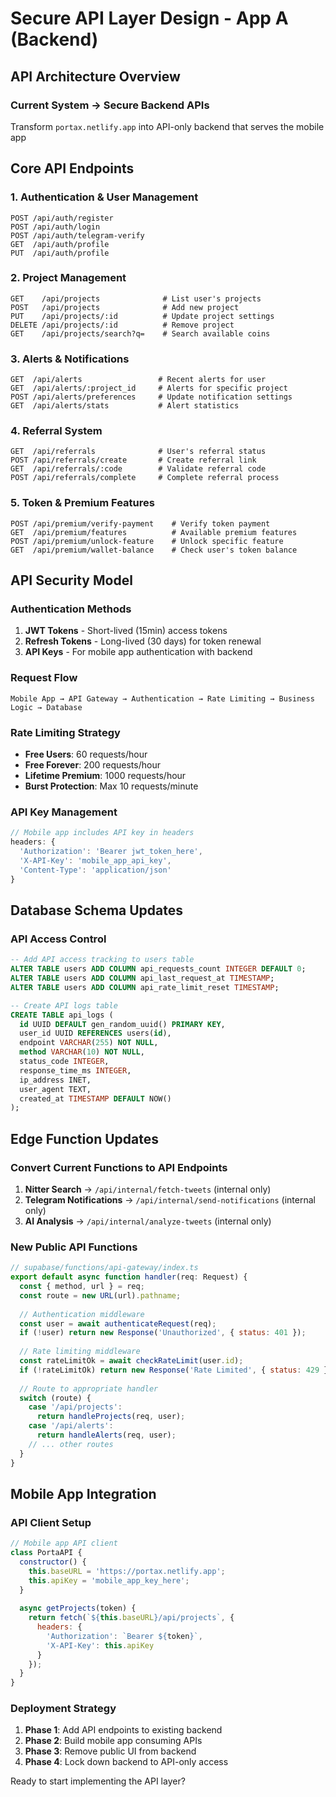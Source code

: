 # Secure API Layer Design - App A (Backend)

## **API Architecture Overview**

### **Current System** → **Secure Backend APIs**
Transform `portax.netlify.app` into API-only backend that serves the mobile app

## **Core API Endpoints**

### **1. Authentication & User Management**
```
POST /api/auth/register
POST /api/auth/login  
POST /api/auth/telegram-verify
GET  /api/auth/profile
PUT  /api/auth/profile
```

### **2. Project Management**
```
GET    /api/projects              # List user's projects
POST   /api/projects              # Add new project
PUT    /api/projects/:id          # Update project settings
DELETE /api/projects/:id          # Remove project
GET    /api/projects/search?q=    # Search available coins
```

### **3. Alerts & Notifications**
```
GET  /api/alerts                 # Recent alerts for user
GET  /api/alerts/:project_id     # Alerts for specific project
POST /api/alerts/preferences     # Update notification settings
GET  /api/alerts/stats           # Alert statistics
```

### **4. Referral System**
```
GET  /api/referrals              # User's referral status
POST /api/referrals/create       # Create referral link
GET  /api/referrals/:code        # Validate referral code
POST /api/referrals/complete     # Complete referral process
```

### **5. Token & Premium Features**
```
POST /api/premium/verify-payment    # Verify token payment
GET  /api/premium/features          # Available premium features
POST /api/premium/unlock-feature    # Unlock specific feature
GET  /api/premium/wallet-balance    # Check user's token balance
```

## **API Security Model**

### **Authentication Methods**
1. **JWT Tokens** - Short-lived (15min) access tokens
2. **Refresh Tokens** - Long-lived (30 days) for token renewal
3. **API Keys** - For mobile app authentication with backend

### **Request Flow**
```
Mobile App → API Gateway → Authentication → Rate Limiting → Business Logic → Database
```

### **Rate Limiting Strategy**
- **Free Users**: 60 requests/hour
- **Free Forever**: 200 requests/hour  
- **Lifetime Premium**: 1000 requests/hour
- **Burst Protection**: Max 10 requests/minute

### **API Key Management**
```javascript
// Mobile app includes API key in headers
headers: {
  'Authorization': 'Bearer jwt_token_here',
  'X-API-Key': 'mobile_app_api_key',
  'Content-Type': 'application/json'
}
```

## **Database Schema Updates**

### **API Access Control**
```sql
-- Add API access tracking to users table
ALTER TABLE users ADD COLUMN api_requests_count INTEGER DEFAULT 0;
ALTER TABLE users ADD COLUMN api_last_request_at TIMESTAMP;
ALTER TABLE users ADD COLUMN api_rate_limit_reset TIMESTAMP;

-- Create API logs table
CREATE TABLE api_logs (
  id UUID DEFAULT gen_random_uuid() PRIMARY KEY,
  user_id UUID REFERENCES users(id),
  endpoint VARCHAR(255) NOT NULL,
  method VARCHAR(10) NOT NULL,
  status_code INTEGER,
  response_time_ms INTEGER,
  ip_address INET,
  user_agent TEXT,
  created_at TIMESTAMP DEFAULT NOW()
);
```

## **Edge Function Updates**

### **Convert Current Functions to API Endpoints**
1. **Nitter Search** → `/api/internal/fetch-tweets` (internal only)
2. **Telegram Notifications** → `/api/internal/send-notifications` (internal only)
3. **AI Analysis** → `/api/internal/analyze-tweets` (internal only)

### **New Public API Functions**
```javascript
// supabase/functions/api-gateway/index.ts
export default async function handler(req: Request) {
  const { method, url } = req;
  const route = new URL(url).pathname;
  
  // Authentication middleware
  const user = await authenticateRequest(req);
  if (!user) return new Response('Unauthorized', { status: 401 });
  
  // Rate limiting middleware
  const rateLimitOk = await checkRateLimit(user.id);
  if (!rateLimitOk) return new Response('Rate Limited', { status: 429 });
  
  // Route to appropriate handler
  switch (route) {
    case '/api/projects':
      return handleProjects(req, user);
    case '/api/alerts':
      return handleAlerts(req, user);
    // ... other routes
  }
}
```

## **Mobile App Integration**

### **API Client Setup**
```javascript
// Mobile app API client
class PortaAPI {
  constructor() {
    this.baseURL = 'https://portax.netlify.app';
    this.apiKey = 'mobile_app_key_here';
  }
  
  async getProjects(token) {
    return fetch(`${this.baseURL}/api/projects`, {
      headers: {
        'Authorization': `Bearer ${token}`,
        'X-API-Key': this.apiKey
      }
    });
  }
}
```

### **Deployment Strategy**
1. **Phase 1**: Add API endpoints to existing backend
2. **Phase 2**: Build mobile app consuming APIs
3. **Phase 3**: Remove public UI from backend
4. **Phase 4**: Lock down backend to API-only access

Ready to start implementing the API layer?